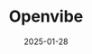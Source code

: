 ---  
layout: startup_page  
title: "Openvibe"  
id: "openvibe.social"  
permalink: "/openvibeopenvibe.social01282025/"  
website: "https://openvibe.social/"  
funding_round: "Seed"  
funding_amount: "$800K"  
investors: "Czech Founders VC, Automattic, Tensor Ventures, Jan Široký"  
about: "Openvibe is a social media aggregator app that integrates multiple open social networks like Mastodon, Bluesky, Nostr, and Threads into a single, user-friendly interface. It allows users to connect with friends across various platforms and cross-post content simultaneously, simplifying navigation and engagement within the decentralized social web. The app aims to be an easy-to-use gateway to the diverse landscape of open social networks."  
markets: "Social Media, Open Source"  
hq: "Prague, Czech Republic"  
founded_year: "2023"  
linkedin: "https://www.linkedin.com/company/openvibe"  
twitter: "https://twitter.com/openvibe_social"  
instagram: ""  
facebook: ""  
crunchbase: "https://www.crunchbase.com/organization/openvibe"  
pitchbook: "https://pitchbook.com/profiles/company/600840-37"  

date_display: "28-Jan-2025"  
date: "2025-01-28"

# SEO Optimization  
meta_title: "Openvibe - Seed Funding ($800K)"  
meta_description: "Openvibe, Openvibe is a social media aggregator app that integrates multiple open social networks like Mastodon, Bluesky, Nostr, and Threads into a single, user..."  
meta_keywords: "Openvibe, Social Media, Open Source, Seed funding"  
canonical_url: "https://startup.projectstartups.com/openvibeopenvibe.social01282025/"  
---